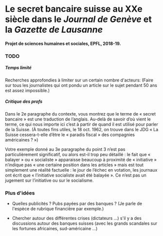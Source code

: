 # Le secret bancaire suisse au XXe siècle dans le _Journal de Genève_ et la _Gazette de Lausanne_

#### Projet de sciences humaines et sociales, EPFL, 2018-19.

### TODO

##### Temps limité

Recherches approfondies à limiter sur un certain nombre d'acteurs: (Faire sur
tous les journalistes qui ont pondu un article sur le sujet pendant 50 ans est
assez impossible.)

##### Critique des profs

Dans le 2e paragraphe du contexte, vous montrez que le terme de « secret
bancaire » est une traduction de l’anglais. Au-delà de savoir d’où vient le
terme, ce qui nous importe ici c’est à partir de quand il est utilisé pour
parler de la Suisse. (À toutes fins utiles, le 18 oct. 1962, on trouve dans le
JDG « La Suisse cessera-t-elle d’être le « paradis fiscal » des compagnies
américaines ? »)

Votre exemple donné au 3e paragraphe du point 3 n’est pas particulièrement
significatif, ou alors est-il trop peu détaillé : le fait que « balayer » ou «
socialiste » apparaisse beaucoup à proximité de « initiative » n’indique pas «
une certaine position dans les articles » mais est tout simplement une réalité
factuelle : le jour de l’échec en votation, les journaux ont écrit que «
l’initiative socialiste avait été balayée ». Ce n’est pas un jugement sur
l’initiative ou sur le socialisme.


### Plus d'idées

  - Quelles publicités ? Pubs payées par des banques ? (Je parle de l'espèce de
  rubrique financière par exemple.)

  - Chercher autour des différentes crises (dictateurs ...) s'il y a des
    discussions autour des banques suisses (avec les grands scandales sur les
    fortunes africaines, sud-américaine ...)
